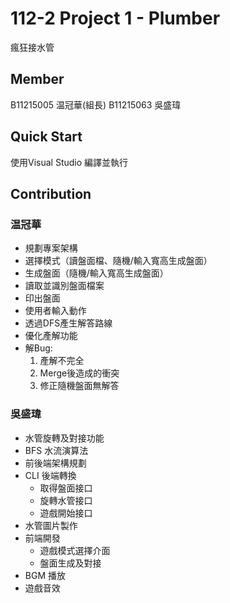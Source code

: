 # 112-2 Project 1 - Plumber

瘋狂接水管

## Member
B11215005 温冠華(組長)
B11215063 吳盛瑋
## Quick Start
使用Visual Studio 編譯並執行
## Contribution

### 温冠華
- 規劃專案架構
- 選擇模式（讀盤面檔、隨機/輸入寬高生成盤面）
- 生成盤面（隨機/輸入寬高生成盤面）
- 讀取並識別盤面檔案
- 印出盤面
- 使用者輸入動作
- 透過DFS產生解答路線
- 優化產解功能
- 解Bug:
    1. 產解不完全
    2. Merge後造成的衝突
    3. 修正隨機盤面無解答
### 吳盛瑋
- 水管旋轉及對接功能
- BFS 水流演算法
- 前後端架構規劃
- CLI 後端轉換
    - 取得盤面接口
    - 旋轉水管接口 
    - 遊戲開始接口
- 水管圖片製作
- 前端開發
    - 遊戲模式選擇介面
    - 盤面生成及對接
- BGM 播放
- 遊戲音效